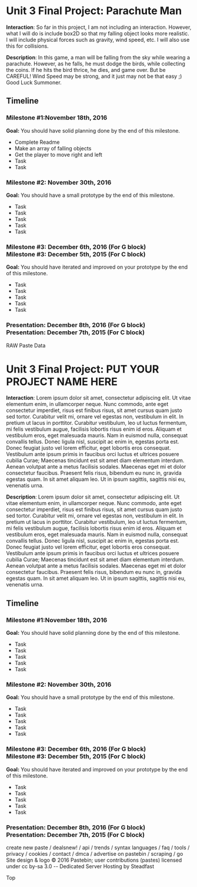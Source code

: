 <h1>Unit 3 Final Project: Parachute Man </h1>
 
<strong>Interaction</strong>: So far in this project, I am not including an interaction. However, what I will do is include box2D so that my falling object looks more realistic. I will include physical forces such as gravity, wind speed, etc. I will also use this for collisions. 
 
<strong>Description</strong>: In this game, a man will be falling from the sky while wearing a parachute. However, as he falls, he must dodge the birds, while collecting the coins. If he hits the bird thrice, he dies, and game over. But be CAREFUL! Wind Speed may be strong, and it just may not be that easy ;) Good Luck Summoner.  
 
<h2>Timeline</h2>
 
<div>
  <h3>Milestone #1:November 18th, 2016 </h3>
  <strong>Goal:</strong> You should have solid planning done by the end of this milestone.
  <ul>
    <li>Complete Readme</li>
    <li>Make an array of falling objects</li>
    <li>Get the player to move right and left </li>
    <li>Task</li>
    <li>Task</li>
  </ul>
</div>
 
<p>
  <h3>Milestone #2: November 30th, 2016 </h3>
  <strong>Goal:</strong> You should have a small prototype by the end of this milestone.
  <ul>
    <li>Task</li>
    <li>Task</li>
    <li>Task</li>
    <li>Task</li>
    <li>Task</li>
  </ul>
</p>
 
<div>
  <h3>Milestone #3: December 6th, 2016 (For G block)</br>
  Milestone #3: December 5th, 2015 (For C block) </h3>
  <strong>Goal:</strong> You should have iterated and improved on your prototype by the end of this milestone.
  <ul>
    <li>Task</li>
    <li>Task</li>
    <li>Task</li>
    <li>Task</li>
    <li>Task</li>
  </ul>
</div>
 
<div>
  <h3><strong>Presentation:</strong> December 8th, 2016 (For G block)</br>
  <strong>Presentation:</strong> December 7th, 2015 (For C block) </h3>
</div>
RAW Paste Data

<h1>Unit 3 Final Project: PUT YOUR PROJECT NAME HERE</h1>

<strong>Interaction</strong>: Lorem ipsum dolor sit amet, consectetur adipiscing elit. Ut vitae elementum enim, in ullamcorper neque. Nunc commodo, ante eget consectetur imperdiet, risus est finibus risus, sit amet cursus quam justo sed tortor. Curabitur velit mi, ornare vel egestas non, vestibulum in elit. In pretium ut lacus in porttitor. Curabitur vestibulum, leo ut luctus fermentum, mi felis vestibulum augue, facilisis lobortis risus enim id eros. Aliquam et vestibulum eros, eget malesuada mauris. Nam in euismod nulla, consequat convallis tellus. Donec ligula nisl, suscipit ac enim in, egestas porta est. Donec feugiat justo vel lorem efficitur, eget lobortis eros consequat. Vestibulum ante ipsum primis in faucibus orci luctus et ultrices posuere cubilia Curae; Maecenas tincidunt est sit amet diam elementum interdum. Aenean volutpat ante a metus facilisis sodales. Maecenas eget mi et dolor consectetur faucibus. Praesent felis risus, bibendum eu nunc in, gravida egestas quam. In sit amet aliquam leo. Ut in ipsum sagittis, sagittis nisi eu, venenatis urna.

<strong>Description</strong>: Lorem ipsum dolor sit amet, consectetur adipiscing elit. Ut vitae elementum enim, in ullamcorper neque. Nunc commodo, ante eget consectetur imperdiet, risus est finibus risus, sit amet cursus quam justo sed tortor. Curabitur velit mi, ornare vel egestas non, vestibulum in elit. In pretium ut lacus in porttitor. Curabitur vestibulum, leo ut luctus fermentum, mi felis vestibulum augue, facilisis lobortis risus enim id eros. Aliquam et vestibulum eros, eget malesuada mauris. Nam in euismod nulla, consequat convallis tellus. Donec ligula nisl, suscipit ac enim in, egestas porta est. Donec feugiat justo vel lorem efficitur, eget lobortis eros consequat. Vestibulum ante ipsum primis in faucibus orci luctus et ultrices posuere cubilia Curae; Maecenas tincidunt est sit amet diam elementum interdum. Aenean volutpat ante a metus facilisis sodales. Maecenas eget mi et dolor consectetur faucibus. Praesent felis risus, bibendum eu nunc in, gravida egestas quam. In sit amet aliquam leo. Ut in ipsum sagittis, sagittis nisi eu, venenatis urna.

<h2>Timeline</h2>

<div>
  <h3>Milestone #1:November 18th, 2016 </h3>
  <strong>Goal:</strong> You should have solid planning done by the end of this milestone.
  <ul>
    <li>Task</li>
    <li>Task</li>
    <li>Task</li>
    <li>Task</li>
    <li>Task</li>
  </ul>
</div>

<p>
  <h3>Milestone #2: November 30th, 2016 </h3>
  <strong>Goal:</strong> You should have a small prototype by the end of this milestone.
  <ul>
    <li>Task</li>
    <li>Task</li>
    <li>Task</li>
    <li>Task</li>
    <li>Task</li>
  </ul>
</p>

<div>
  <h3>Milestone #3: December 6th, 2016 (For G block)</br>
  Milestone #3: December 5th, 2015 (For C block) </h3>
  <strong>Goal:</strong> You should have iterated and improved on your prototype by the end of this milestone.
  <ul>
    <li>Task</li>
    <li>Task</li>
    <li>Task</li>
    <li>Task</li>
    <li>Task</li>
  </ul>
</div>

<div>
  <h3><strong>Presentation:</strong> December 8th, 2016 (For G block)</br>
  <strong>Presentation:</strong> December 7th, 2015 (For C block) </h3>
</div>

                
create new paste  /  dealsnew!  /  api  /  trends  /  syntax languages  /  faq  /  tools  /  privacy  /  cookies  /  contact  /  dmca  /  advertise on pastebin  /  scraping  /  go  
Site design & logo © 2016 Pastebin; user contributions (pastes) licensed under cc by-sa 3.0 -- Dedicated Server Hosting by Steadfast   

Top
